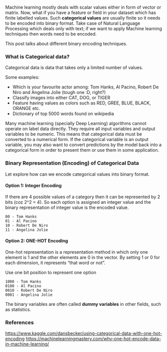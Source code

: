 Machine learning mostly deals with scalar values either in form of vector or matrix. Now, what if you have a feature or field in your dataset which has finite labelled values. Such **categorical values** are usually finite so it needs to be encoded into binary format. Take case of Natural Language Processing which deals only with text; if we want to apply Machine learning techniques then words need to be encoded. 

This post talks about different binary encoding techniques. 

### What is Categorical data?
Categorical data is data that takes only a limited number of values.

Some examples:
- Which is your favourite actor among: Tom Hanks, Al Pacino, Robert De Niro and Angelina Jolie (tough one :D, right?)
- Classify images into either CAT, DOG, or TIGER
- Feature having values as colors such as RED, GREE, BLUE, BLACK, ORANGE etc.
- Dictionary of top 5000 words found on wikipedia

Many machine learning (specially Deep Learning) algorithms cannot operate on label data directly. They require all input variables and output variables to be numeric. This means that categorical data must be converted to a numerical form. If the categorical variable is an output variable, you may also want to convert predictions by the model back into a categorical form in order to present them or use them in some application.

### Binary Representation (Encoding) of Categorical Data
Let explore how can we encode categorical values into binary format. 

#### Option 1: Integer Encoding
If there are 4 possible values of a category then it can be represented by 2 bits (coz 2^2 = 4). So each option is assigned an integer value and the binary representation of integer value is the encoded value. 

```
00 - Tom Hanks
01 - Al Pacino
10 - Robert De Niro
11 - Angelina Jolie
```

#### Option 2: ONE-HOT Encoding
One-hot representation is a representation method in which only one element is 1 and the other elements are 0 in the vector. By setting 1 or 0 for each dimension, it represents “that word or not”.

Use one bit position to represent one option
```
1000 - Tom Hanks
0100 - Al Pacino
0010 - Robert De Niro
0001 - Angelina Jolie
```
The binary variables are often called **dummy variables** in other fields, such as statistics.


### References
https://www.kaggle.com/dansbecker/using-categorical-data-with-one-hot-encoding
https://machinelearningmastery.com/why-one-hot-encode-data-in-machine-learning/
